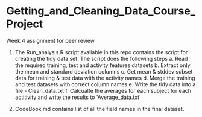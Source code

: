 # Getting_and_Cleaning_Data_Course_Project
Week 4  assignment for peer review

1. The Run_analysis.R script available in this repo contains the script for creating the tidy data set. The script does the following steps
   a. Read  the required training, test and activity features datasets
   b. Extract only the mean and standard deviation columns
   c. Get mean & stddev subset data for training & test data with the activity names
   d. Merge the training and test datasets with correct column names
   e. Write the tidy data into a file - Clean_data.txt
   f. Calcualte the averages for each subject for each actitivity and write the results to 'Average_data.txt'

2. CodeBook.md contains list of all the field names in the final dataset.
